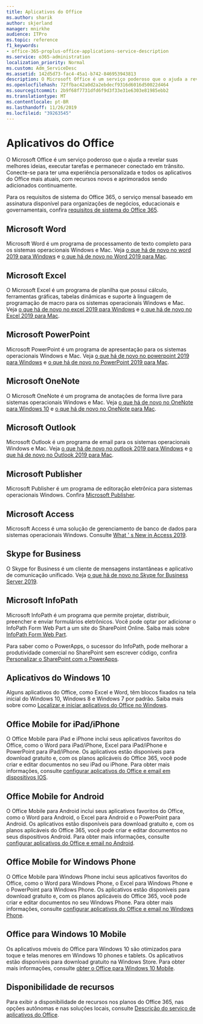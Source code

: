 ```yaml
---
title: Aplicativos do Office
ms.author: sharik
author: skjerland
manager: mnirkhe
audience: ITPro
ms.topic: reference
f1_keywords:
- office-365-proplus-office-applications-service-description
ms.service: o365-administration
localization_priority: Normal
ms.custom: Adm_ServiceDesc
ms.assetid: 142d5d73-fac4-45a1-b742-846953943813
description: O Microsoft Office é um serviço poderoso que o ajuda a revelar suas melhores ideias, executar tarefas e permanecer conectado em trânsito. Conecte-se para ter uma experiência personalizada e todos os aplicativos do Office mais atuais, com recursos novos e aprimorados sendo adicionados continuamente.
ms.openlocfilehash: 72ffbac42a0d2a2ebdecf9316d6016d50022d464
ms.sourcegitcommit: 2b9f68f7731dfd6f9d3f33e31e6303e81985ebb2
ms.translationtype: MT
ms.contentlocale: pt-BR
ms.lasthandoff: 11/26/2019
ms.locfileid: "39263545"
---
```

# <a name="office-applications"></a>Aplicativos do Office

O Microsoft Office é um serviço poderoso que o ajuda a revelar suas melhores ideias, executar tarefas e permanecer conectado em trânsito. Conecte-se para ter uma experiência personalizada e todos os aplicativos do Office mais atuais, com recursos novos e aprimorados sendo adicionados continuamente.
  
Para os requisitos de sistema do Office 365, o serviço mensal baseado em assinatura disponível para organizações de negócios, educacionais e governamentais, confira [requisitos de sistema do Office 365](https://products.office.com/office-system-requirements/#Office365forBEG).
  
## <a name="microsoft-word"></a>Microsoft Word

Microsoft Word é um programa de processamento de texto completo para os sistemas operacionais Windows e Mac. Veja [o que há de novo no word 2019 para Windows](https://support.office.com/article/what-s-new-in-word-2019-for-windows-d3d31e5e-2bb8-4433-80bb-08279beef4b3) e [o que há de novo no Word 2019 para Mac](https://support.office.com/article/what-s-new-in-word-2019-for-mac-247e0cd4-a758-4b42-a157-42eb8853aef5).
  
## <a name="microsoft-excel"></a>Microsoft Excel

O Microsoft Excel é um programa de planilha que possui cálculo, ferramentas gráficas, tabelas dinâmicas e suporte à linguagem de programação de macro para os sistemas operacionais Windows e Mac. Veja [o que há de novo no excel 2019 para Windows](https://support.office.com/article/what-s-new-in-excel-2019-for-windows-5a201203-1155-4055-82a5-82bf0994631f) e [o que há de novo no Excel 2019 para Mac](https://support.office.com/article/what-s-new-in-excel-2019-for-mac-5ce129d3-9e5c-417f-9545-fb6f7b72674d).
  
## <a name="microsoft-powerpoint"></a>Microsoft PowerPoint

Microsoft PowerPoint é um programa de apresentação para os sistemas operacionais Windows e Mac. Veja [o que há de novo no powerpoint 2019 para Windows](https://support.office.com/article/what-s-new-in-powerpoint-2019-for-windows-8355a56a-f643-42d2-8454-784fa9b3d109) e [o que há de novo no PowerPoint 2019 para Mac](https://support.office.com/article/what-s-new-in-powerpoint-2019-for-mac-5038ba79-48c5-40f0-adff-11489e5d6fed).
  
## <a name="microsoft-onenote"></a>Microsoft OneNote

O Microsoft OneNote é um programa de anotações de forma livre para sistemas operacionais Windows e Mac. Veja [o que há de novo no OneNote para Windows 10](https://support.office.com/article/what-s-new-in-onenote-for-windows-10-1477d5de-f4fd-4943-b18a-ff17091161ea) e [o que há de novo no OneNote para Mac](https://support.office.com/article/see-what-s-new-in-onenote-for-mac-c82d3f15-252f-452a-89ba-e09fbe418829).
  
## <a name="microsoft-outlook"></a>Microsoft Outlook

Microsoft Outlook é um programa de email para os sistemas operacionais Windows e Mac. Veja [o que há de novo no outlook 2019 para Windows](https://support.office.com/article/what-s-new-in-outlook-2019-for-windows-0c64df36-0908-4ff6-a7fc-573a62800525) e [o que há de novo no Outlook 2019 para Mac](https://support.office.com/article/what-s-new-in-outlook-2019-for-mac-05736033-f99e-4cb2-88aa-01e979b0736b).
  
## <a name="microsoft-publisher"></a>Microsoft Publisher

Microsoft Publisher é um programa de editoração eletrônica para sistemas operacionais Windows. Confira [Microsoft Publisher](https://products.office.com/publisher).
  
## <a name="microsoft-access"></a>Microsoft Access

Microsoft Access é uma solução de gerenciamento de banco de dados para sistemas operacionais Windows. Consulte [What ' s New in Access 2019](https://support.office.com/article/what-s-new-in-access-2019-f52c5317-3494-4105-9c56-5a2abb8e0f87).
  
## <a name="skype-for-business"></a>Skype for Business

O Skype for Business é um cliente de mensagens instantâneas e aplicativo de comunicação unificado. Veja [o que há de novo no Skype for Business Server 2019](https://docs.microsoft.com/skypeforbusiness/whats-new).
  
## <a name="microsoft-infopath"></a>Microsoft InfoPath

Microsoft InfoPath é um programa que permite projetar, distribuir, preencher e enviar formulários eletrônicos. Você pode optar por adicionar o InfoPath Form Web Part a um site do SharePoint Online. Saiba mais sobre [InfoPath Form Web Part](https://go.microsoft.com/fwlink/p/?LinkId=271687).

Para saber como o PowerApps, o sucessor do InfoPath, pode melhorar a produtividade comercial no SharePoint sem escrever código, confira [Personalizar o SharePoint com o PowerApps](https://powerapps.microsoft.com/infopath/).
  
## <a name="windows-10-apps"></a>Aplicativos do Windows 10

Alguns aplicativos do Office, como Excel e Word, têm blocos fixados na tela inicial do Windows 10, Windows 8 e Windows 7 por padrão. Saiba mais sobre como [Localizar e iniciar aplicativos do Office no Windows](https://support.office.com/article/can-t-find-office-applications-in-windows-10-windows-8-or-windows-7-907ce545-6ae8-459b-8d9d-de6764a635d6?ocmsassetID=HA103581103&CTT=1&CorrelationId=03707eae-b946-462a-b3c6-f0fc04f55611&ui=en-US&rs=en-US&ad=US#ID0EAABAAA=Windows_8.1_or_Windows_8).
  
## <a name="office-mobile-for-ipadiphone"></a>Office Mobile for iPad/iPhone

O Office Mobile para iPad e iPhone inclui seus aplicativos favoritos do Office, como o Word para iPad/iPhone, Excel para iPad/iPhone e PowerPoint para iPad/iPhone. Os aplicativos estão disponíveis para download gratuito e, com os planos aplicáveis do Office 365, você pode criar e editar documentos no seu iPad ou iPhone. Para obter mais informações, consulte [configurar aplicativos do Office e email em dispositivos IOS](https://support.office.com/article/set-up-office-apps-and-email-on-ios-devices-0402b37e-49c4-4419-a030-f34c2013041f?ui=en-US&rs=en-US&ad=US).

## <a name="office-mobile-for-android"></a>Office Mobile for Android

O Office Mobile para Android inclui seus aplicativos favoritos do Office, como o Word para Android, o Excel para Android e o PowerPoint para Android. Os aplicativos estão disponíveis para download gratuito e, com os planos aplicáveis do Office 365, você pode criar e editar documentos no seus dispositivos Android. Para obter mais informações, consulte [configurar aplicativos do Office e email no Android](https://support.office.com/article/set-up-office-apps-and-email-on-android-6ef2ebf2-fc2d-474a-be4a-5a801365c87f?ui=en-US&rs=en-US&ad=US).

## <a name="office-mobile-for-windows-phone"></a>Office Mobile for Windows Phone

O Office Mobile para Windows Phone inclui seus aplicativos favoritos do Office, como o Word para Windows Phone, o Excel para Windows Phone e o PowerPoint para Windows Phone. Os aplicativos estão disponíveis para download gratuito e, com os planos aplicáveis do Office 365, você pode criar e editar documentos no seu Windows Phone. Para obter mais informações, consulte [configurar aplicativos do Office e email no Windows Phone](https://support.office.com/article/set-up-office-apps-and-email-on-windows-phone-9bccc8b8-a321-4d0d-a45e-6e06a3438e43?ui=en-US&rs=en-US&ad=US).

## <a name="office-for-windows-10-mobile"></a>Office para Windows 10 Mobile

Os aplicativos móveis do Office para Windows 10 são otimizados para toque e telas menores em Windows 10 phones e tablets. Os aplicativos estão disponíveis para download gratuito na Windows Store. Para obter mais informações, consulte [obter o Office para Windows 10 Mobile](https://products.office.com/mobile/office-mobile-apps-for-windows).
  
## <a name="feature-availability"></a>Disponibilidade de recursos

Para exibir a disponibilidade de recursos nos planos do Office 365, nas opções autônomas e nas soluções locais, consulte [Descrição do serviço de aplicativos do Office](office-applications-service-description.md).
  